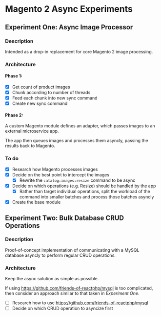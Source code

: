 # Magento 2 Async Experiments

## Experiment One: Async Image Processor

### Description

Intended as a drop-in replacement for core Magento 2 image processing.

### Architecture

#### Phase 1:

* [x] Get count of product images
* [x] Chunk according to number of threads
* [x] Feed each chunk into new sync command
* [x] Create new sync command

#### Phase 2:

A custom Magento module defines an adapter, which passes images to an external microservice app.

The app then queues images and processes them asyncly, passing the results back to Magento.

### To do

* [x] Research how Magento processes images
* [x] Decide on the best point to intercept the images
    * [x] Rewrite the `catalog:images:resize` command to be async
* [x] Decide on which operations (e.g. Resize) should be handled by the app
    * [x] Rather than target individual operations, split the workload of the command into smaller batches and process those batches asyncly
* [x] Create the base module

## Experiment Two: Bulk Database CRUD Operations

### Description

Proof-of-concept implementation of communicating with a MySQL database asyncly to perform regular CRUD operations.

### Architecture

Keep the async solution as simple as possible.

If using https://github.com/friends-of-reactphp/mysql is too complicated, then consider an approach similar to that taken in _Experiment One_.

* [ ] Research how to use https://github.com/friends-of-reactphp/mysql
* [ ] Decide on which CRUD operation to asyncize first
